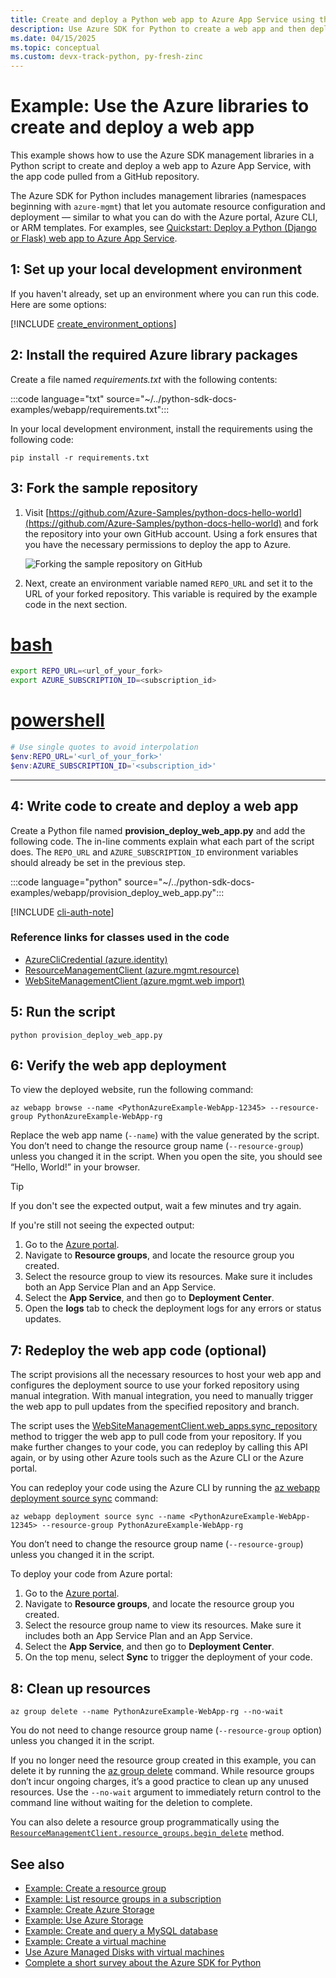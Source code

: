 ```yaml
---
title: Create and deploy a Python web app to Azure App Service using the Azure SDK libraries
description: Use Azure SDK for Python to create a web app and then deploy app code from a GitHub repository to Azure App Service.
ms.date: 04/15/2025
ms.topic: conceptual
ms.custom: devx-track-python, py-fresh-zinc
---
```


# Example: Use the Azure libraries to create and deploy a web app

This example shows how to use the Azure SDK management libraries in a Python script to create and deploy a web app to Azure App Service, with the app code pulled from a GitHub repository.

The Azure SDK for Python includes management libraries (namespaces beginning with `azure-mgmt`) that let you automate resource configuration and deployment — similar to what you can do with the Azure portal, Azure CLI, or ARM templates. For examples, see [Quickstart: Deploy a Python (Django or Flask) web app to Azure App Service](/azure/app-service/quickstart-python).

## 1: Set up your local development environment

If you haven't already, set up an environment where you can run this code. Here are some options:

[!INCLUDE [create_environment_options](../../includes/create-environment-options.md)]

## 2: Install the required Azure library packages

Create a file named *requirements.txt* with the following contents:

:::code language="txt" source="~/../python-sdk-docs-examples/webapp/requirements.txt":::

In your local development environment, install the requirements using the following code:

```console
pip install -r requirements.txt
```

## 3: Fork the sample repository

1. Visit [https://github.com/Azure-Samples/python-docs-hello-world](https://github.com/Azure-Samples/python-docs-hello-world) and fork the repository into your own GitHub account. Using a fork ensures that you have the necessary permissions to deploy the app to Azure.

    ![Forking the sample repository on GitHub](../../media/azure-sdk-example-web-app/fork-github-repository.png)

1. Next, create an environment variable named `REPO_URL` and set it to the URL of your forked repository. This variable is required by the example code in the next section.

# [bash](#tab/bash)

```bash
export REPO_URL=<url_of_your_fork>
export AZURE_SUBSCRIPTION_ID=<subscription_id>
```

# [powershell](#tab/powershell)

```powershell
# Use single quotes to avoid interpolation
$env:REPO_URL='<url_of_your_fork>'
$env:AZURE_SUBSCRIPTION_ID='<subscription_id>'
```

---

## 4: Write code to create and deploy a web app

Create a Python file named **provision_deploy_web_app.py** and add the following code. The in-line comments explain what each part of the script does. The `REPO_URL` and `AZURE_SUBSCRIPTION_ID` environment variables should already be set in the previous step.

:::code language="python" source="~/../python-sdk-docs-examples/webapp/provision_deploy_web_app.py":::

[!INCLUDE [cli-auth-note](../../includes/cli-auth-note.md)]

### Reference links for classes used in the code

- [AzureCliCredential (azure.identity)](/python/api/azure-identity/azure.identity.azureclicredential)
- [ResourceManagementClient (azure.mgmt.resource)](/python/api/azure-mgmt-resource/azure.mgmt.resource.resourcemanagementclient)
- [WebSiteManagementClient (azure.mgmt.web import)](/python/api/azure-mgmt-web/azure.mgmt.web.websitemanagementclient)

## 5: Run the script

```console
python provision_deploy_web_app.py
```

## 6: Verify the web app deployment

To view the deployed website, run the following command:

```azurecli
az webapp browse --name <PythonAzureExample-WebApp-12345> --resource-group PythonAzureExample-WebApp-rg
```

Replace the web app name (`--name`) with the value generated by the script.
You don’t need to change the resource group name (`--resource-group`) unless you changed it in the script. When you open the site, you should see “Hello, World!” in your browser.

> [!Tip]
> If you don't see the expected output, wait a few minutes and try again.

If you're still not seeing the expected output:

1. Go to the [Azure portal](https://portal.azure.com).
1. Navigate to **Resource groups**, and locate the resource group you created.
1. Select the resource group to view its resources. Make sure it includes both an App Service Plan and an App Service.
1. Select the **App Service**, and then go to **Deployment Center**.
1. Open the **logs** tab to check the deployment logs for any errors or status updates.

## 7: Redeploy the web app code (optional)

The script provisions all the necessary resources to host your web app and configures the deployment source to use your forked repository using manual integration. With manual integration, you need to manually trigger the web app to pull updates from the specified repository and branch.

The script uses the [WebSiteManagementClient.web_apps.sync_repository](/python/api/azure-mgmt-web/azure.mgmt.web.websitemanagementclient#azure-mgmt-web-websitemanagementclient-web-apps) method to trigger the web app to pull code from your repository. If you make further changes to your code, you can redeploy by calling this API again, or by using other Azure tools such as the Azure CLI or the Azure portal.

You can redeploy your code using the Azure CLI by running the [az webapp deployment source sync](/cli/azure/webapp/deployment/source#az-webapp-deployment-source-sync) command:

```azurecli
az webapp deployment source sync --name <PythonAzureExample-WebApp-12345> --resource-group PythonAzureExample-WebApp-rg
```

You don’t need to change the resource group name (`--resource-group`) unless you changed it in the script.

To deploy your code from Azure portal:

1. Go to the [Azure portal](https://portal.azure.com).
1. Navigate to **Resource groups**, and locate the resource group you created.
1. Select the resource group name to view its resources. Make sure it includes both an App Service Plan and an App Service.
1. Select the **App Service**, and then go to **Deployment Center**.
1. On the top menu, select **Sync** to trigger the deployment of your code.

## 8: Clean up resources

```azurecli
az group delete --name PythonAzureExample-WebApp-rg --no-wait
```

You do not need to change resource group name (`--resource-group` option) unless you changed it in the script.

If you no longer need the resource group created in this example, you can delete it by running the [az group delete](/cli/azure/group#az-group-delete) command. While resource groups don’t incur ongoing charges, it’s a good practice to clean up any unused resources. Use the `--no-wait` argument to immediately return control to the command line without waiting for the deletion to complete.

You can also delete a resource group programmatically using the [`ResourceManagementClient.resource_groups.begin_delete`](/python/api/azure-mgmt-resource/azure.mgmt.resource.resources.v2021_04_01.operations.resourcegroupsoperations#azure-mgmt-resource-resources-v2021-04-01-operations-resourcegroupsoperations-begin-delete) method.

## See also

- [Example: Create a resource group](azure-sdk-example-resource-group.md)
- [Example: List resource groups in a subscription](azure-sdk-example-list-resource-groups.md)
- [Example: Create Azure Storage](azure-sdk-example-storage.md)
- [Example: Use Azure Storage](azure-sdk-example-storage-use.md)
- [Example: Create and query a MySQL database](azure-sdk-example-database.md)
- [Example: Create a virtual machine](azure-sdk-example-virtual-machines.md)
- [Use Azure Managed Disks with virtual machines](azure-sdk-samples-managed-disks.md)
- [Complete a short survey about the Azure SDK for Python](https://microsoft.qualtrics.com/jfe/form/SV_bNFX0HECjzPWMiG?Q_CHL=docs)
